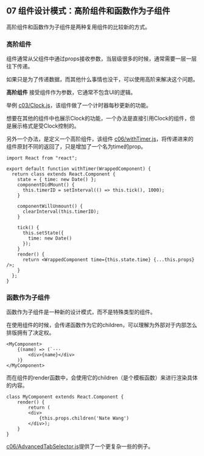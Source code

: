 ## 07 组件设计模式：高阶组件和函数作为子组件


高阶组件和函数作为子组件是两种复用组件的比较新的方式。


### 高阶组件

组件通常从父组件中通过props接收参数，当层级很多的时候，通常需要一层一层往下传递。

如果只是为了传递数据，而其他什么事情也没干，可以使用高阶来解决这个问题。

**高阶组件** 接受组件作为参数，它通常不包含UI的逻辑。

举例 [c03/Clock.js](https://codesandbox.io/s/6n20nrzlxz)，该组件做了一个计时器每秒更新的功能。

想要在其他的组件中也展示Clock的功能，一个办法是直接引用Clock的组件，但是展示格式是受Clock控制的。

另外一个办法，是定义一个高阶组件，该组件 [c06/withTimer.js](https://codesandbox.io/s/6n20nrzlxz)，将传递进来的组件原封不同的返回了，只是增加了一个名为time的prop。

```
import React from "react";

export default function withTimer(WrappedComponent) {
  return class extends React.Component {
    state = { time: new Date() };
    componentDidMount() {
      this.timerID = setInterval(() => this.tick(), 1000);
    }

    componentWillUnmount() {
      clearInterval(this.timerID);
    }

    tick() {
      this.setState({
        time: new Date()
      });
    }
    render() {
      return <WrappedComponent time={this.state.time} {...this.props} />;
    }
  };
}
```

### 函数作为子组件

函数作为子组件是一种新的设计模式，而不是特殊类型的组件。

在使用组件的时候，会传递函数作为它的children，可以理解为外部对于内部怎么排版拥有了决定权。

```
<MyComponent>
	{(name) => (`···
		<div>{name}</div>
	)}
</MyComponent>
```

而在组件的render函数中，会使用它的children（是个模板函数）来进行渲染具体的内容。

```
class MyComponent extends React.Component {
	render() {
		return (
		<div>
			{this.props.children('Nate Wang')
		</div>);
	}
}
```

[c06/AdvancedTabSelector.js](https://codesandbox.io/s/6n20nrzlxz)提供了一个更复杂一些的例子。